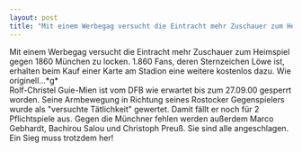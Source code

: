 ```yaml
---
layout: post
title: "Mit einem Werbegag versucht die Eintracht mehr Zuschauer zum Heimspiel gegen 1860 München zu locken."
---
```


Mit einem Werbegag versucht die Eintracht mehr Zuschauer zum Heimspiel gegen 1860 München zu locken. 1.860 Fans, deren Sternzeichen Löwe ist, erhalten beim Kauf einer Karte am Stadion eine weitere kostenlos dazu. Wie originell...\*g\*  
Rolf-Christel Guie-Mien ist vom DFB wie erwartet bis zum 27.09.00 gesperrt worden. Seine Armbewegung in Richtung seines Rostocker Gegenspielers wurde als "versuchte Tätlichkeit" gewertet. Damit fällt er noch für 2 Pflichtspiele aus. Gegen die Münchner fehlen werden außerdem Marco Gebhardt, Bachirou Salou und Christoph Preuß. Sie sind alle angeschlagen. Ein Sieg muss trotzdem her!
